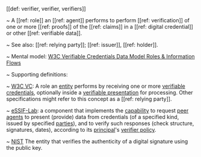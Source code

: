 [[def: verifier, verifier, verifiers]]

~ A [[ref: role]] an [[ref: agent]] performs to perform [[ref: verification]] of one or more [[ref: proofs]] of the [[ref: claims]] in a [[ref: digital credential]] or other [[ref: verifiable data]].

~ See also: [[ref: relying party]]; [[ref: issuer]], [[ref: holder]].

~ Mental model: [W3C Verifiable Credentials Data Model Roles & Information Flows](https://www.w3.org/TR/vc-data-model/#roles)

~ Supporting definitions:

~ [W3C VC](https://www.w3.org/TR/vc-data-model/#terminology): A role an [entity](https://www.w3.org/TR/vc-data-model/#dfn-entities) performs by receiving one or more [verifiable credentials](https://www.w3.org/TR/vc-data-model/#dfn-verifiable-credentials), optionally inside a [verifiable presentation](https://www.w3.org/TR/vc-data-model/#dfn-verifiable-presentations) for processing. Other specifications might refer to this concept as a [[ref: relying party]].

~ [eSSIF-Lab](https://essif-lab.github.io/framework/docs/essifLab-glossary#verifier): a component that implements the [capability](https://essif-lab.github.io/framework/docs/terms/capability) to request [peer agents](https://essif-lab.github.io/framework/docs/terms/peer-agent) to present (provide) data from credentials (of a specified kind, issued by specified [parties](https://essif-lab.github.io/framework/docs/terms/party)), and to verify such responses (check structure, signatures, dates), according to its [principal](https://essif-lab.github.io/framework/docs/terms/principal)'s [verifier policy](https://essif-lab.github.io/framework/docs/terms/verifier-policy). 

~ [NIST](https://csrc.nist.gov/glossary/term/verifier) The entity that verifies the authenticity of a digital signature using the public key.
